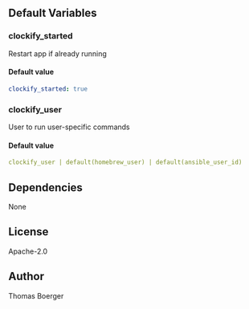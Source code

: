 
## Default Variables

### clockify_started

Restart app if already running

#### Default value

```yaml
clockify_started: true
```

### clockify_user

User to run user-specific commands

#### Default value

```yaml
clockify_user | default(homebrew_user) | default(ansible_user_id)
```
## Dependencies

None

## License

Apache-2.0

## Author

Thomas Boerger
